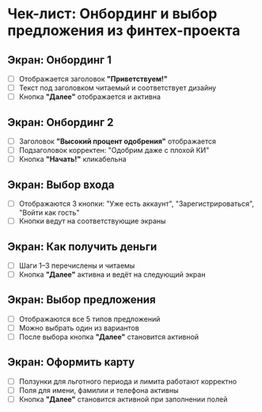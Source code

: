 # Чек-лист: Онбординг и выбор предложения из финтех-проекта 

## Экран: Онбординг 1
- [ ] Отображается заголовок **"Приветствуем!"**
- [ ] Текст под заголовком читаемый и соответствует дизайну
- [ ] Кнопка **"Далее"** отображается и активна

## Экран: Онбординг 2
- [ ] Заголовок **"Высокий процент одобрения"** отображается
- [ ] Подзаголовок корректен: "Одобрим даже с плохой КИ"
- [ ] Кнопка **"Начать!"** кликабельна

## Экран: Выбор входа
- [ ] Отображаются 3 кнопки: "Уже есть аккаунт", "Зарегистрироваться", "Войти как гость"
- [ ] Кнопки ведут на соответствующие экраны

## Экран: Как получить деньги
- [ ] Шаги 1–3 перечислены и читаемы
- [ ] Кнопка **"Далее"** активна и ведёт на следующий экран

## Экран: Выбор предложения
- [ ] Отображаются все 5 типов предложений
- [ ] Можно выбрать один из вариантов
- [ ] После выбора кнопка **"Далее"** становится активной

## Экран: Оформить карту
- [ ] Ползунки для льготного периода и лимита работают корректно
- [ ] Поля для имени, фамилии и телефона активны
- [ ] Кнопка **"Далее"** становится активной при заполнении полей
